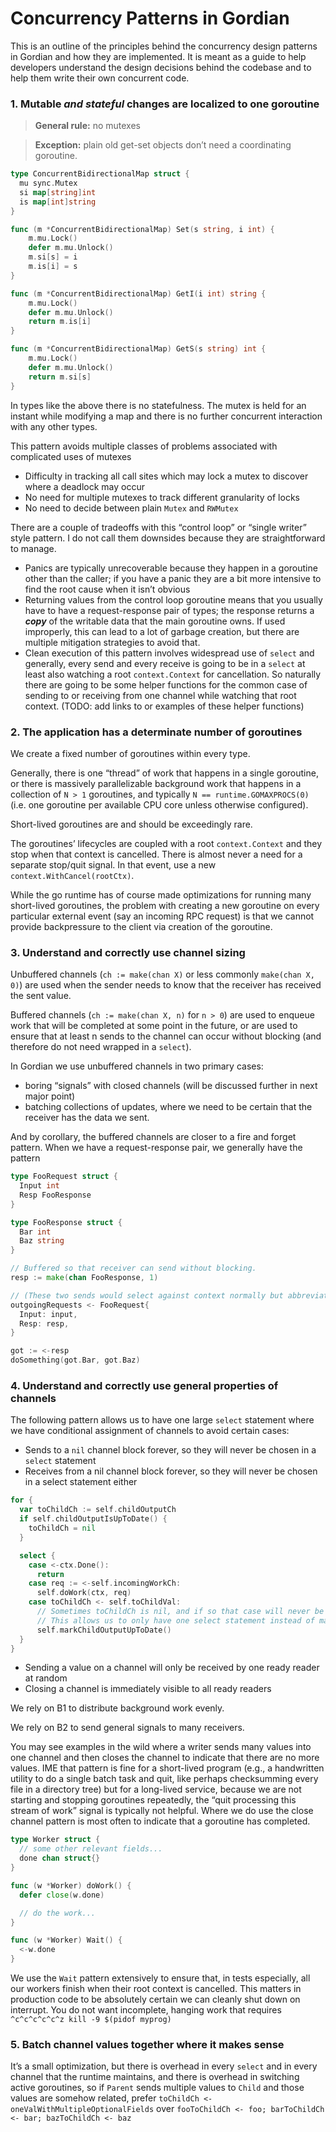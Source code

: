 # Concurrency Patterns in Gordian

This is an outline of the principles behind the concurrency design patterns in Gordian and how they are implemented. It is meant as a guide to help developers understand the design decisions behind the codebase and to help them write their own concurrent code.

### 1. Mutable *and stateful* changes are localized to one goroutine

> **General rule:** no mutexes

> **Exception:** plain old get-set objects don’t need a coordinating goroutine.

```go
type ConcurrentBidirectionalMap struct {
  mu sync.Mutex
  si map[string]int
  is map[int]string
}

func (m *ConcurrentBidirectionalMap) Set(s string, i int) {
	m.mu.Lock()
	defer m.mu.Unlock()
	m.si[s] = i
	m.is[i] = s
}

func (m *ConcurrentBidirectionalMap) GetI(i int) string {
	m.mu.Lock()
	defer m.mu.Unlock()
	return m.is[i]
}

func (m *ConcurrentBidirectionalMap) GetS(s string) int {
	m.mu.Lock()
	defer m.mu.Unlock()
	return m.si[s]
}
```

In types like the above there is no statefulness. The mutex is held for an instant while modifying a map and there is no further concurrent interaction with any other types.

This pattern avoids multiple classes of problems associated with complicated uses of mutexes

- Difficulty in tracking all call sites which may lock a mutex to discover where a deadlock may occur
- No need for multiple mutexes to track different granularity of locks
- No need to decide between plain `Mutex` and `RWMutex`

There are a couple of tradeoffs with this “control loop” or “single writer” style pattern. I do not call them downsides because they are straightforward to manage.

-  Panics are typically unrecoverable because they happen in a goroutine other than the caller; if you have a panic they are a bit more intensive to find the root cause when it isn’t obvious
-  Returning values from the control loop goroutine means that you usually have to have a request-response pair of types; the response returns a _**copy**_ of the writable data that the main goroutine owns. If used improperly, this can lead to a lot of garbage creation, but there are multiple mitigation strategies to avoid that.
-  Clean execution of this pattern involves widespread use of `select` and generally, every send and every receive is going to be in a `select` at least also watching a root `context.Context` for cancellation. So naturally there are going to be some helper functions for the common case of sending to or receiving from one channel while watching that root context. (TODO: add links to or examples of these helper functions)

### 2. The application has a determinate number of goroutines

We create a fixed number of goroutines within every type.

Generally, there is one “thread” of work that happens in a single goroutine, or there is massively parallelizable background work that happens in a collection of `N > 1` goroutines, and typically `N == runtime.GOMAXPROCS(0)` (i.e. one goroutine per available CPU core unless otherwise configured).

Short-lived goroutines are and should be exceedingly rare.

The goroutines’ lifecycles are coupled with a root `context.Context` and they stop when that context is cancelled. There is almost never a need for a separate stop/quit signal. In that event, use a new `context.WithCancel(rootCtx)`.

While the go runtime has of course made optimizations for running many short-lived goroutines, the problem with creating a new goroutine on every particular external event (say an incoming RPC request) is that we cannot provide backpressure to the client via creation of the goroutine.

### 3. Understand and correctly use channel sizing

Unbuffered channels (`ch := make(chan X)` or less commonly `make(chan X, 0)`) are used when the sender needs to know that the receiver has received the sent value.

Buffered channels (`ch := make(chan X, n)` for `n > 0`) are used to enqueue work that will be completed at some point in the future, or are used  to ensure that at least n sends to the channel can occur without blocking (and therefore do not need wrapped in a `select`).

In Gordian we use unbuffered channels in two primary cases:

- boring “signals” with closed channels (will be discussed further in next major point)
- batching collections of updates, where we need to be certain that the receiver has the data we sent.

And by corollary, the buffered channels are closer to a fire and forget pattern. When we have a request-response pair, we generally have the pattern

```go
type FooRequest struct {
  Input int
  Resp FooResponse
}

type FooResponse struct {
  Bar int
  Baz string
}

// Buffered so that receiver can send without blocking.
resp := make(chan FooResponse, 1)

// (These two sends would select against context normally but abbreviated here)
outgoingRequests <- FooRequest{
  Input: input,
  Resp: resp,
}

got := <-resp
doSomething(got.Bar, got.Baz)
```

### 4. Understand and correctly use general properties of channels

The following pattern allows us to have one large `select` statement where we have conditional assignment of channels to avoid certain cases:

- Sends to a `nil` channel block forever, so they will never be chosen in a `select` statement
- Receives from a nil channel block forever, so they will never be chosen in a select statement either

```go
for {
  var toChildCh := self.childOutputCh
  if self.childOutputIsUpToDate() {
    toChildCh = nil
  }

  select {
    case <-ctx.Done():
      return
    case req := <-self.incomingWorkCh:
      self.doWork(ctx, req)
    case toChildCh <- self.toChildVal:
      // Sometimes toChildCh is nil, and if so that case will never be chosen.
      // This allows us to only have one select statement instead of many, mostly duplicated selects.
      self.markChildOutputUpToDate()
  }
}
```

- Sending a value on a channel will only be received by one ready reader at random
- Closing a channel is immediately visible to all ready readers

We rely on B1 to distribute background work evenly.

We rely on B2 to send general signals to many receivers.

You may see examples in the wild where a writer sends many values into one channel and then closes the channel to indicate that there are no more values. IME that pattern is fine for a short-lived program (e.g., a handwritten utility to do a single batch task and quit, like perhaps checksumming every file in a directory tree) but for a long-lived service, because we are not starting and stopping goroutines repeatedly, the “quit processing this stream of work” signal is typically not helpful.
Where we do use the close channel pattern is most often to indicate that a goroutine has completed.

```go
type Worker struct {
  // some other relevant fields...
  done chan struct{}
}

func (w *Worker) doWork() {
  defer close(w.done)

  // do the work...
}

func (w *Worker) Wait() {
  <-w.done
}
```

We use the `Wait` pattern extensively to ensure that, in tests especially, all our workers finish when their root context is cancelled. This matters in production code to be absolutely certain we can cleanly shut down on interrupt. You do not want incomplete, hanging work that requires `^c^c^c^c^c^z kill -9 $(pidof myprog)`

### 5. Batch channel values together where it makes sense

It’s a small optimization, but there is overhead in every `select` and in every channel that the runtime maintains, and there is overhead in switching active goroutines, so if `Parent` sends multiple values to `Child` and those values are somehow related, prefer `toChildCh <- oneValWithMultipleOptionalFields` over `fooToChildCh <- foo; barToChildCh <- bar; bazToChildCh <- baz`
